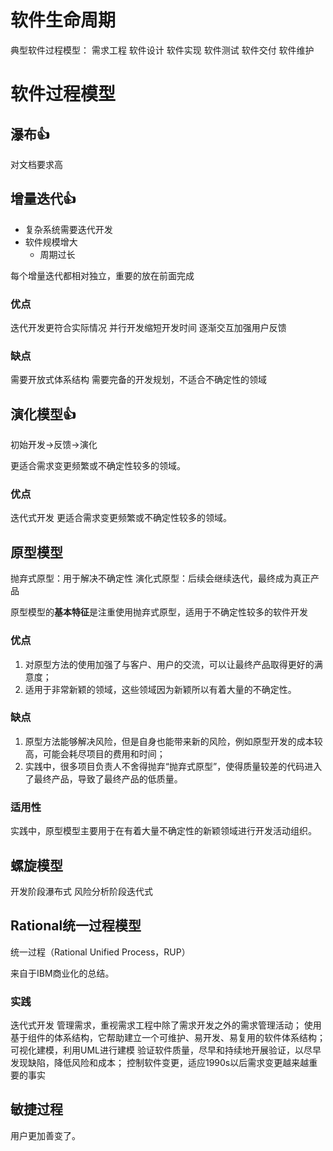 
# 软件生命周期

典型软件过程模型：
需求工程
软件设计
软件实现
软件测试
软件交付
软件维护


# 软件过程模型



## 瀑布👍

对文档要求高

## 增量迭代👍

- 复杂系统需要迭代开发
- 软件规模增大
	- 周期过长

每个增量迭代都相对独立，重要的放在前面完成

### 优点

迭代开发更符合实际情况
并行开发缩短开发时间
逐渐交互加强用户反馈

### 缺点

需要开放式体系结构
需要完备的开发规划，不适合不确定性的领域


## 演化模型👍

初始开发->反馈->演化

更适合需求变更频繁或不确定性较多的领域。

### 优点

迭代式开发
更适合需求变更频繁或不确定性较多的领域。


## 原型模型


抛弃式原型：用于解决不确定性
演化式原型：后续会继续迭代，最终成为真正产品

原型模型的**基本特征**是注重使用抛弃式原型，适用于不确定性较多的软件开发

### 优点

1. 对原型方法的使用加强了与客户、用户的交流，可以让最终产品取得更好的满意度；
2. 适用于非常新颖的领域，这些领域因为新颖所以有着大量的不确定性。

### 缺点


1. 原型方法能够解决风险，但是自身也能带来新的风险，例如原型开发的成本较高，可能会耗尽项目的费用和时间；
2. 实践中，很多项目负责人不舍得抛弃“抛弃式原型”，使得质量较差的代码进入了最终产品，导致了最终产品的低质量。

### 适用性

实践中，原型模型主要用于在有着大量不确定性的新颖领域进行开发活动组织。

## 螺旋模型

开发阶段瀑布式
风险分析阶段迭代式


## Rational统一过程模型

统一过程（Rational Unified Process，RUP）

来自于IBM商业化的总结。

### 实践

迭代式开发
管理需求，重视需求工程中除了需求开发之外的需求管理活动；
使用基于组件的体系结构，它帮助建立一个可维护、易开发、易复用的软件体系结构；
可视化建模，利用UML进行建模
验证软件质量，尽早和持续地开展验证，以尽早发现缺陷，降低风险和成本；
控制软件变更，适应1990s以后需求变更越来越重要的事实


## 敏捷过程

用户更加善变了。

